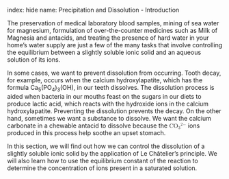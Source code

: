 index: hide
name: Precipitation and Dissolution - Introduction

The preservation of medical laboratory blood samples, mining of sea water for magnesium, formulation of over-the-counter medicines such as Milk of Magnesia and antacids, and treating the presence of hard water in your home’s water supply are just a few of the many tasks that involve controlling the equilibrium between a slightly soluble ionic solid and an aqueous solution of its ions.

In some cases, we want to prevent
dissolution from occurring. Tooth decay, for example, occurs when the calcium hydroxylapatite, which has the formula Ca<sub>5</sub>(PO<sub>4</sub>)<sub>3</sub>(OH), in our teeth dissolves. The dissolution process is aided when bacteria in our mouths feast on the sugars in our diets to produce lactic acid, which reacts with the hydroxide ions in the calcium hydroxylapatite. Preventing the dissolution prevents the decay. On the other hand, sometimes we want a substance to dissolve. We want the calcium carbonate in a chewable antacid to dissolve because the <math xmlns:q="http://cnx.rice.edu/qml/1.0" xmlns:m="http://www.w3.org/1998/Math/MathML" xmlns:bib="http://bibtexml.sf.net/" xmlns:md="http://cnx.rice.edu/mdml" xmlns="http://cnx.rice.edu/cnxml"><mrow><msub><mrow><mtext>CO</mtext></mrow><mn>3</mn></msub><msup><mrow/><mtext>2−</mtext></msup></mrow></math> ions produced in this process help soothe an upset stomach.

In this section, we will find out how we can control the dissolution of a slightly soluble ionic solid by the application of Le Châtelier’s principle. We will also learn how to use the equilibrium constant of the reaction to determine the concentration of ions present in a saturated solution.
